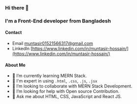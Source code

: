 ### Hi there 👋

### I'm a Front-End developer from Bangladesh

#### Contact
- Email [muntasir01521566317@gmail.com](mailto:muntasir01521566317@gmail.com)
- LinkedIn [https://www.linkedin.com/in/muntasir-hossain/](https://www.linkedin.com/in/muntasir-hossain/)

#### About Me
- 🌱 I’m currently learning MERN Stack.
- 🔭 I'm expert in using `.html`, `.css`, `.js`, `.jsx`
- 👯 I’m looking to collaborate with MERN Stack Development.
- 🤔 I’m looking for help with Open source Contribution.
- 💬 Ask me about HTML, CSS, JavaScript and React JS.
